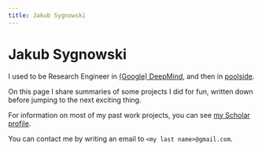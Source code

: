 ```yaml
---
title: Jakub Sygnowski
---
```


Jakub Sygnowski
==========

I used to be Research Engineer in [(Google) DeepMind](https://deepmind.com), and then in [poolside](https://poolside.ai/).

On this page I share summaries of some projects I did for fun, written down before jumping to the next exciting thing.

For information on most of my past work projects, you can see [my Scholar profile](https://scholar.google.com/citations?user=_Iz9Z0sAAAAJ).

You can contact me by writing an email to `<my last name>@gmail.com`.

